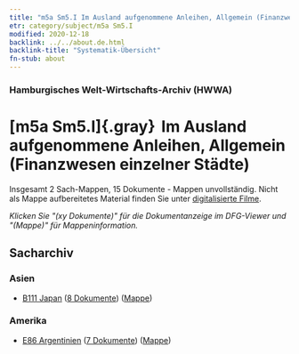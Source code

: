 ```yaml
---
title: "m5a Sm5.I Im Ausland aufgenommene Anleihen, Allgemein (Finanzwesen einzelner Städte)"
etr: category/subject/m5a Sm5.I
modified: 2020-12-18
backlink: ../../about.de.html
backlink-title: "Systematik-Übersicht"
fn-stub: about
---
```


### Hamburgisches Welt-Wirtschafts-Archiv (HWWA)
# [m5a Sm5.I]{.gray}&#8201; Im Ausland aufgenommene Anleihen, Allgemein (Finanzwesen einzelner Städte)&#160; 




Insgesamt 2 Sach-Mappen, 15 Dokumente - Mappen unvollständig.
Nicht als Mappe aufbereitetes Material finden Sie unter [digitalisierte Filme](/film/h1_sh).

_Klicken Sie "(xy Dokumente)" für die Dokumentanzeige im DFG-Viewer und "(Mappe)" für Mappeninformation._

## Sacharchiv




### Asien

- [B111 Japan](../../../geo/about.de.html#B111) (<a href="https://dfg-viewer.de/show/?tx_dlf[id]=https://pm20.zbw.eu/mets/sh/1412xx/141272/1449xx/144905/public.mets.de.xml" target="_blank">8 Dokumente</a>) ([Mappe](http://purl.org/pressemappe20/folder/sh/141272,144905))

### Amerika

- [E86 Argentinien](../../../geo/about.de.html#E86) (<a href="https://dfg-viewer.de/show/?tx_dlf[id]=https://pm20.zbw.eu/mets/sh/1416xx/141692/1449xx/144905/public.mets.de.xml" target="_blank">7 Dokumente</a>) ([Mappe](http://purl.org/pressemappe20/folder/sh/141692,144905))


